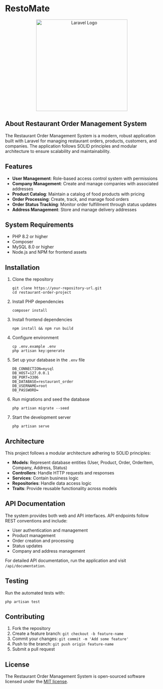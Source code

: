 # RestoMate

<p align="center">
<a href="https://laravel.com" target="_blank"><img src="https://raw.githubusercontent.com/laravel/art/master/logo-lockup/5%20SVG/2%20CMYK/1%20Full%20Color/laravel-logolockup-cmyk-red.svg" width="300" alt="Laravel Logo"></a>
</p>

## About Restaurant Order Management System

The Restaurant Order Management System is a modern, robust application built with Laravel for managing restaurant orders, products, customers, and companies. The application follows SOLID principles and modular architecture to ensure scalability and maintainability.

## Features

- **User Management**: Role-based access control system with permissions
- **Company Management**: Create and manage companies with associated addresses
- **Product Catalog**: Maintain a catalog of food products with pricing
- **Order Processing**: Create, track, and manage food orders
- **Order Status Tracking**: Monitor order fulfillment through status updates
- **Address Management**: Store and manage delivery addresses

## System Requirements

- PHP 8.2 or higher
- Composer
- MySQL 8.0 or higher
- Node.js and NPM for frontend assets

## Installation

1. Clone the repository
   ```
   git clone https://your-repository-url.git
   cd restaurant-order-project
   ```

2. Install PHP dependencies
   ```
   composer install
   ```

3. Install frontend dependencies
   ```
   npm install && npm run build
   ```

4. Configure environment
   ```
   cp .env.example .env
   php artisan key:generate
   ```

5. Set up your database in the `.env` file
   ```
   DB_CONNECTION=mysql
   DB_HOST=127.0.0.1
   DB_PORT=3306
   DB_DATABASE=restaurant_order
   DB_USERNAME=root
   DB_PASSWORD=
   ```

6. Run migrations and seed the database
   ```
   php artisan migrate --seed
   ```

7. Start the development server
   ```
   php artisan serve
   ```

## Architecture

This project follows a modular architecture adhering to SOLID principles:

- **Models**: Represent database entities (User, Product, Order, OrderItem, Company, Address, Status)
- **Controllers**: Handle HTTP requests and responses
- **Services**: Contain business logic
- **Repositories**: Handle data access logic
- **Traits**: Provide reusable functionality across models

## API Documentation

The system provides both web and API interfaces. API endpoints follow REST conventions and include:

- User authentication and management
- Product management
- Order creation and processing
- Status updates
- Company and address management

For detailed API documentation, run the application and visit `/api/documentation`.

## Testing

Run the automated tests with:

```
php artisan test
```

## Contributing

1. Fork the repository
2. Create a feature branch: `git checkout -b feature-name`
3. Commit your changes: `git commit -m 'Add some feature'`
4. Push to the branch: `git push origin feature-name`
5. Submit a pull request

## License

The Restaurant Order Management System is open-sourced software licensed under the [MIT license](https://opensource.org/licenses/MIT).

